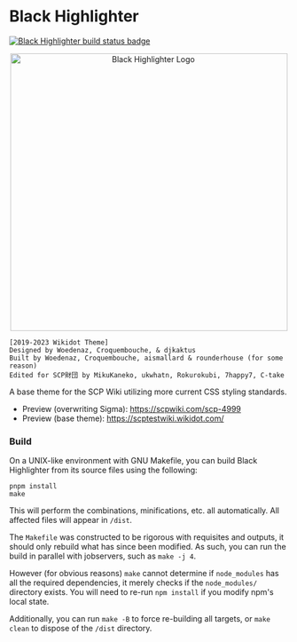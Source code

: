 # Black Highlighter

<p>
  <a href="https://github.com/SCP-JP/Black-Highlighter/actions?query=workflow%253ABuild">
    <img src="https://github.com/SCP-JP/Black-Highlighter/workflows/Build/badge.svg"
         alt="Black Highlighter build status badge">
  </a>
</p>

<p align="center">
  <img width="500"
       src="https://raw.githubusercontent.com/SCP-JP/Black-Highlighter/master/src/img/black-highlighter-logo.svg"
       alt="Black Highlighter Logo">
</p>

    [2019-2023 Wikidot Theme]
    Designed by Woedenaz, Croquembouche, & djkaktus
    Built by Woedenaz, Croquembouche, aismallard & rounderhouse (for some reason)
    Edited for SCP財団 by MikuKaneko, ukwhatn, Rokurokubi, 7happy7, C-take

A base theme for the SCP Wiki utilizing more current CSS styling standards.
* Preview (overwriting Sigma): https://scpwiki.com/scp-4999
* Preview (base theme): https://scptestwiki.wikidot.com/

### Build

On a UNIX-like environment with GNU Makefile, you can build Black Highlighter from its source files using the following:

```
pnpm install
make
```

This will perform the combinations, minifications, etc. all automatically. All affected files will appear in `/dist`.

The `Makefile` was constructed to be rigorous with requisites and outputs, it should only rebuild what has since been modified. As such, you can run the build in parallel with jobservers, such as `make -j 4`.

However (for obvious reasons) `make` cannot determine if `node_modules` has all the required dependencies, it merely checks if the `node_modules/` directory exists. You will need to re-run `npm install` if you modify npm's local state.

Additionally, you can run `make -B` to force re-building all targets, or `make clean` to dispose of the `/dist` directory.
